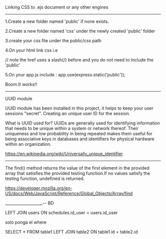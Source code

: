 Linking CSS to .ejs document or any other engines
________________________________________________________

1.Create a new folder named 'public' if none exists.

2.Create a new folder named 'css' under the newly created 'public' folder

3.create your css file under the public/css path

4.On your html link css i.e <link rel="stylesheet" type="text/css"   href="/css/style.css">

// note the href uses a slash(/) before and you do not need to include the 'public'

5.On your app.js include : app.use(express.static('public'));

Boom.It works!!

________________________________________________________
UUID module

UUID module has been installed in this project, it helps to keep your user sessions "secret".
Creating an unique user ID for the session.

What is UUID used for?
UUIDs are generally used for identifying information that needs to be unique within a system or network thereof. Their uniqueness and low probability in being repeated makes them useful for being associative keys in databases and identifiers for physical hardware within an organization.

https://en.wikipedia.org/wiki/Universally_unique_identifier

________________________________________________________________

The find() method returns the value of the first element in the provided array that satisfies the provided testing function.If no values satisfy the testing function, undefined is returned.

https://developer.mozilla.org/en-US/docs/Web/JavaScript/Reference/Global_Objects/Array/find




___________________--
BD

LEFT JOIN users ON schedules.id_user = users.id_user

solo ponga el where

SELECT * FROM table1 LEFT JOIN table2 ON table1.id = table2.id